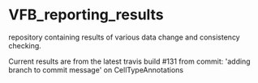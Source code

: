 # VFB_reporting_results
repository containing results of various data change and consistency checking.

 Current results are from the latest travis build #131 from commit: 'adding branch to commit message' on CellTypeAnnotations
